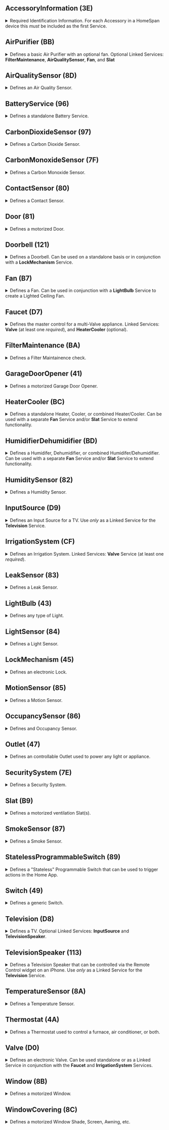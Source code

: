 ## AccessoryInformation (3E)
<details><summary> Required Identification Information.  For each Accessory in a HomeSpan device this <i>must</i> be included as the first Service.</summary><br><table>
<tr><th>Characteristic</th><th>UUID</th><th>Format</th><th>Perms</th><th>Min</th><th>Max</th><th>Defaults</th><th>Notes</th></tr>
<tr><td><b>Identify</td><td align="center">14</td><td align="center">bool</td><td align="center">PW</td><td align="center">0</td><td align="center">1</td><td><ul><li>IDLE&nbsp(0)</li><li>RUN_ID&nbsp(1)</li></ul></td><td> the Home App set this to RUN_ID when it wants the device to run its identification routine</td></tr>
<tr><td>FirmwareRevision</td><td align="center">52</td><td align="center">string</td><td align="center">PR+EV</td><td align="center">-</td><td align="center">-</td><td align="center">"1.0.0"</td><td> must be in form x[.y[.z]] - informational only</td></tr>
<tr><td>Manufacturer</td><td align="center">20</td><td align="center">string</td><td align="center">PR</td><td align="center">-</td><td align="center">-</td><td align="center">"HomeSpan"</td><td> any string - informational only</td></tr>
<tr><td>Model</td><td align="center">21</td><td align="center">string</td><td align="center">PR</td><td align="center">-</td><td align="center">-</td><td align="center">"HomeSpan-ESP32"</td><td> any string - informational only</td></tr>
<tr><td>Name</td><td align="center">23</td><td align="center">string</td><td align="center">PR</td><td align="center">-</td><td align="center">-</td><td align="center">"unnamed"</td><td> default name of a Service used <i>only</i> during initial pairing</td></tr>
<tr><td>SerialNumber</td><td align="center">30</td><td align="center">string</td><td align="center">PR</td><td align="center">-</td><td align="center">-</td><td align="center">"HS-12345"</td><td></td></tr>
<tr><td>HardwareRevision</td><td align="center">53</td><td align="center">string</td><td align="center">PR</td><td align="center">-</td><td align="center">-</td><td align="center">"1.0.0"</td><td> must be in form x[.y[.z]] - informational only</td></tr>
</table></details>

## AirPurifier (BB)
<details><summary> Defines a basic Air Purifier with an optional fan.  Optional Linked Services: <b>FilterMaintenance</b>, <b>AirQualitySensor</b>, <b>Fan</b>, and <b>Slat</b></summary><br><table>
<tr><th>Characteristic</th><th>UUID</th><th>Format</th><th>Perms</th><th>Min</th><th>Max</th><th>Defaults</th><th>Notes</th></tr>
<tr><td><b>Active</td><td align="center">B0</td><td align="center">uint8</td><td align="center">PW+PR+EV</td><td align="center">0</td><td align="center">1</td><td><ul><li><b>INACTIVE&nbsp(0)</b></li><li>ACTIVE&nbsp(1)</li></ul></td><td> indicates if the Service is active/on</td></tr>
<tr><td><b>CurrentAirPurifierState</td><td align="center">A9</td><td align="center">uint8</td><td align="center">PR+EV</td><td align="center">0</td><td align="center">2</td><td><ul><li>INACTIVE&nbsp(0)</li><li><b>IDLE&nbsp(1)</b></li><li>PURIFYING&nbsp(2)</li></ul></td><td> indicates current state of air purification</td></tr>
<tr><td><b>TargetAirPurifierState</td><td align="center">A8</td><td align="center">uint8</td><td align="center">PW+PR+EV</td><td align="center">0</td><td align="center">1</td><td><ul><li>MANUAL&nbsp(0)</li><li><b>AUTO&nbsp(1)</b></li></ul></td><td></td></tr>
<tr><td>Name</td><td align="center">23</td><td align="center">string</td><td align="center">PR</td><td align="center">-</td><td align="center">-</td><td align="center">"unnamed"</td><td> default name of a Service used <i>only</i> during initial pairing</td></tr>
<tr><td>RotationSpeed</td><td align="center">29</td><td align="center">float</td><td align="center">PR+PW+EV</td><td align="center">0</td><td align="center">100</td><td align="center">0</td><td></td></tr>
<tr><td>SwingMode</td><td align="center">B6</td><td align="center">uint8</td><td align="center">PR+EV+PW</td><td align="center">0</td><td align="center">1</td><td><ul><li><b>SWING_DISABLED&nbsp(0)</b></li><li>SWING_ENABLED&nbsp(1)</li></ul></td><td></td></tr>
<tr><td>LockPhysicalControls</td><td align="center">A7</td><td align="center">uint8</td><td align="center">PW+PR+EV</td><td align="center">0</td><td align="center">1</td><td><ul><li><b>CONTROL_LOCK_DISABLED&nbsp(0)</b></li><li>CONTROL_LOCK_ENABLED&nbsp(1)</li></ul></td><td> indicates if local control lock is enabled</td></tr>
</table></details>

## AirQualitySensor (8D)
<details><summary> Defines an Air Quality Sensor. </summary><br><table>
<tr><th>Characteristic</th><th>UUID</th><th>Format</th><th>Perms</th><th>Min</th><th>Max</th><th>Defaults</th><th>Notes</th></tr>
<tr><td><b>AirQuality</td><td align="center">95</td><td align="center">uint8</td><td align="center">PR+EV</td><td align="center">0</td><td align="center">5</td><td><ul><li><b>UNKNOWN&nbsp(0)</b></li><li>EXCELLENT&nbsp(1)</li><li>GOOD&nbsp(2)</li><li>FAIR&nbsp(3)</li><li>INFERIOR&nbsp(4)</li><li>POOR&nbsp(5)</li></ul></td><td> a subjective description</td></tr>
<tr><td>Name</td><td align="center">23</td><td align="center">string</td><td align="center">PR</td><td align="center">-</td><td align="center">-</td><td align="center">"unnamed"</td><td> default name of a Service used <i>only</i> during initial pairing</td></tr>
<tr><td>OzoneDensity</td><td align="center">C3</td><td align="center">float</td><td align="center">PR+EV</td><td align="center">0</td><td align="center">1000</td><td align="center">0</td><td> measured in micrograms/m<sup>3</sup></td></tr>
<tr><td>NitrogenDioxideDensity</td><td align="center">C4</td><td align="center">float</td><td align="center">PR+EV</td><td align="center">0</td><td align="center">1000</td><td align="center">0</td><td> measured in micrograms/m<sup>3</sup></td></tr>
<tr><td>SulphurDioxideDensity</td><td align="center">C5</td><td align="center">float</td><td align="center">PR+EV</td><td align="center">0</td><td align="center">1000</td><td align="center">0</td><td></td></tr>
<tr><td>PM25Density</td><td align="center">C6</td><td align="center">float</td><td align="center">PR+EV</td><td align="center">0</td><td align="center">1000</td><td align="center">0</td><td> 2.5-micron particulate density, measured in micrograms/m<sup>3</sup></td></tr>
<tr><td>PM10Density</td><td align="center">C7</td><td align="center">float</td><td align="center">PR+EV</td><td align="center">0</td><td align="center">1000</td><td align="center">0</td><td> 10-micron particulate density, measured in micrograms/m<sup>3</sup></td></tr>
<tr><td>VOCDensity</td><td align="center">C8</td><td align="center">float</td><td align="center">PR+EV</td><td align="center">0</td><td align="center">1000</td><td align="center">0</td><td></td></tr>
<tr><td>StatusActive</td><td align="center">75</td><td align="center">bool</td><td align="center">PR+EV</td><td align="center">0</td><td align="center">1</td><td align="center">true</td><td></td></tr>
<tr><td>StatusFault</td><td align="center">77</td><td align="center">uint8</td><td align="center">PR+EV</td><td align="center">0</td><td align="center">1</td><td><ul><li><b>NO_FAULT&nbsp(0)</b></li><li>FAULT&nbsp(1)</li></ul></td><td></td></tr>
<tr><td>StatusTampered</td><td align="center">7A</td><td align="center">uint8</td><td align="center">PR+EV</td><td align="center">0</td><td align="center">1</td><td><ul><li><b>NOT_TAMPERED&nbsp(0)</b></li><li>TAMPERED&nbsp(1)</li></ul></td><td></td></tr>
<tr><td>StatusLowBattery</td><td align="center">79</td><td align="center">uint8</td><td align="center">PR+EV</td><td align="center">0</td><td align="center">1</td><td><ul><li><b>NOT_LOW_BATTERY&nbsp(0)</b></li><li>LOW_BATTERY&nbsp(1)</li></ul></td><td></td></tr>
</table></details>

## BatteryService (96)
<details><summary> Defines a standalone Battery Service.</summary><br><table>
<tr><th>Characteristic</th><th>UUID</th><th>Format</th><th>Perms</th><th>Min</th><th>Max</th><th>Defaults</th><th>Notes</th></tr>
<tr><td><b>BatteryLevel</td><td align="center">68</td><td align="center">uint8</td><td align="center">PR+EV</td><td align="center">0</td><td align="center">100</td><td align="center">0</td><td> measured as a percentage</td></tr>
<tr><td><b>ChargingState</td><td align="center">8F</td><td align="center">uint8</td><td align="center">PR+EV</td><td align="center">0</td><td align="center">2</td><td><ul><li><b>NOT_CHARGING&nbsp(0)</b></li><li>CHARGING&nbsp(1)</li><li>NOT_CHARGEABLE&nbsp(2)</li></ul></td><td> indicates state of battery charging</td></tr>
<tr><td><b>StatusLowBattery</td><td align="center">79</td><td align="center">uint8</td><td align="center">PR+EV</td><td align="center">0</td><td align="center">1</td><td><ul><li><b>NOT_LOW_BATTERY&nbsp(0)</b></li><li>LOW_BATTERY&nbsp(1)</li></ul></td><td></td></tr>
<tr><td>Name</td><td align="center">23</td><td align="center">string</td><td align="center">PR</td><td align="center">-</td><td align="center">-</td><td align="center">"unnamed"</td><td> default name of a Service used <i>only</i> during initial pairing</td></tr>
</table></details>

## CarbonDioxideSensor (97)
<details><summary> Defines a Carbon Dioxide Sensor.</summary><br><table>
<tr><th>Characteristic</th><th>UUID</th><th>Format</th><th>Perms</th><th>Min</th><th>Max</th><th>Defaults</th><th>Notes</th></tr>
<tr><td><b>CarbonDioxideDetected</td><td align="center">92</td><td align="center">uint8</td><td align="center">PR+EV</td><td align="center">0</td><td align="center">1</td><td><ul><li><b>NORMAL&nbsp(0)</b></li><li>ABNORMAL&nbsp(1)</li></ul></td><td> indicates if abnormal level is detected</td></tr>
<tr><td>Name</td><td align="center">23</td><td align="center">string</td><td align="center">PR</td><td align="center">-</td><td align="center">-</td><td align="center">"unnamed"</td><td> default name of a Service used <i>only</i> during initial pairing</td></tr>
<tr><td>StatusActive</td><td align="center">75</td><td align="center">bool</td><td align="center">PR+EV</td><td align="center">0</td><td align="center">1</td><td align="center">true</td><td></td></tr>
<tr><td>StatusFault</td><td align="center">77</td><td align="center">uint8</td><td align="center">PR+EV</td><td align="center">0</td><td align="center">1</td><td><ul><li><b>NO_FAULT&nbsp(0)</b></li><li>FAULT&nbsp(1)</li></ul></td><td></td></tr>
<tr><td>StatusTampered</td><td align="center">7A</td><td align="center">uint8</td><td align="center">PR+EV</td><td align="center">0</td><td align="center">1</td><td><ul><li><b>NOT_TAMPERED&nbsp(0)</b></li><li>TAMPERED&nbsp(1)</li></ul></td><td></td></tr>
<tr><td>StatusLowBattery</td><td align="center">79</td><td align="center">uint8</td><td align="center">PR+EV</td><td align="center">0</td><td align="center">1</td><td><ul><li><b>NOT_LOW_BATTERY&nbsp(0)</b></li><li>LOW_BATTERY&nbsp(1)</li></ul></td><td></td></tr>
<tr><td>CarbonDioxideLevel</td><td align="center">93</td><td align="center">float</td><td align="center">PR+EV</td><td align="center">0</td><td align="center">100000</td><td align="center">0</td><td> measured on parts per million (ppm)</td></tr>
<tr><td>CarbonDioxidePeakLevel</td><td align="center">94</td><td align="center">float</td><td align="center">PR+EV</td><td align="center">0</td><td align="center">100000</td><td align="center">0</td><td> measured in parts per million (ppm)</td></tr>
</table></details>

## CarbonMonoxideSensor (7F)
<details><summary> Defines a Carbon Monoxide Sensor.</summary><br><table>
<tr><th>Characteristic</th><th>UUID</th><th>Format</th><th>Perms</th><th>Min</th><th>Max</th><th>Defaults</th><th>Notes</th></tr>
<tr><td><b>CarbonMonoxideDetected</td><td align="center">69</td><td align="center">uint8</td><td align="center">PR+EV</td><td align="center">0</td><td align="center">1</td><td><ul><li><b>NORMAL&nbsp(0)</b></li><li>ABNORMAL&nbsp(1)</li></ul></td><td> indicates if abnormal level is detected</td></tr>
<tr><td>Name</td><td align="center">23</td><td align="center">string</td><td align="center">PR</td><td align="center">-</td><td align="center">-</td><td align="center">"unnamed"</td><td> default name of a Service used <i>only</i> during initial pairing</td></tr>
<tr><td>StatusActive</td><td align="center">75</td><td align="center">bool</td><td align="center">PR+EV</td><td align="center">0</td><td align="center">1</td><td align="center">true</td><td></td></tr>
<tr><td>StatusFault</td><td align="center">77</td><td align="center">uint8</td><td align="center">PR+EV</td><td align="center">0</td><td align="center">1</td><td><ul><li><b>NO_FAULT&nbsp(0)</b></li><li>FAULT&nbsp(1)</li></ul></td><td></td></tr>
<tr><td>StatusTampered</td><td align="center">7A</td><td align="center">uint8</td><td align="center">PR+EV</td><td align="center">0</td><td align="center">1</td><td><ul><li><b>NOT_TAMPERED&nbsp(0)</b></li><li>TAMPERED&nbsp(1)</li></ul></td><td></td></tr>
<tr><td>StatusLowBattery</td><td align="center">79</td><td align="center">uint8</td><td align="center">PR+EV</td><td align="center">0</td><td align="center">1</td><td><ul><li><b>NOT_LOW_BATTERY&nbsp(0)</b></li><li>LOW_BATTERY&nbsp(1)</li></ul></td><td></td></tr>
<tr><td>CarbonMonoxideLevel</td><td align="center">90</td><td align="center">float</td><td align="center">PR+EV</td><td align="center">0</td><td align="center">100</td><td align="center">0</td><td> measured in parts per million (ppm)</td></tr>
<tr><td>CarbonMonoxidePeakLevel</td><td align="center">91</td><td align="center">float</td><td align="center">PR+EV</td><td align="center">0</td><td align="center">100</td><td align="center">0</td><td> measured in parts per million (ppm)</td></tr>
</table></details>

## ContactSensor (80)
<details><summary> Defines a Contact Sensor.</summary><br><table>
<tr><th>Characteristic</th><th>UUID</th><th>Format</th><th>Perms</th><th>Min</th><th>Max</th><th>Defaults</th><th>Notes</th></tr>
<tr><td><b>ContactSensorState</td><td align="center">6A</td><td align="center">uint8</td><td align="center">PR+EV</td><td align="center">0</td><td align="center">1</td><td><ul><li>DETECTED&nbsp(0)</li><li><b>NOT_DETECTED&nbsp(1)</b></li></ul></td><td> indictates if contact is detected (i.e. closed)</td></tr>
<tr><td>Name</td><td align="center">23</td><td align="center">string</td><td align="center">PR</td><td align="center">-</td><td align="center">-</td><td align="center">"unnamed"</td><td> default name of a Service used <i>only</i> during initial pairing</td></tr>
<tr><td>StatusActive</td><td align="center">75</td><td align="center">bool</td><td align="center">PR+EV</td><td align="center">0</td><td align="center">1</td><td align="center">true</td><td></td></tr>
<tr><td>StatusFault</td><td align="center">77</td><td align="center">uint8</td><td align="center">PR+EV</td><td align="center">0</td><td align="center">1</td><td><ul><li><b>NO_FAULT&nbsp(0)</b></li><li>FAULT&nbsp(1)</li></ul></td><td></td></tr>
<tr><td>StatusTampered</td><td align="center">7A</td><td align="center">uint8</td><td align="center">PR+EV</td><td align="center">0</td><td align="center">1</td><td><ul><li><b>NOT_TAMPERED&nbsp(0)</b></li><li>TAMPERED&nbsp(1)</li></ul></td><td></td></tr>
<tr><td>StatusLowBattery</td><td align="center">79</td><td align="center">uint8</td><td align="center">PR+EV</td><td align="center">0</td><td align="center">1</td><td><ul><li><b>NOT_LOW_BATTERY&nbsp(0)</b></li><li>LOW_BATTERY&nbsp(1)</li></ul></td><td></td></tr>
</table></details>

## Door (81)
<details><summary> Defines a motorized Door.</summary><br><table>
<tr><th>Characteristic</th><th>UUID</th><th>Format</th><th>Perms</th><th>Min</th><th>Max</th><th>Defaults</th><th>Notes</th></tr>
<tr><td><b>CurrentPosition</td><td align="center">6D</td><td align="center">uint8</td><td align="center">PR+EV</td><td align="center">0</td><td align="center">100</td><td align="center">0</td><td> current position (as a percentage) from fully closed (0) to full open (100)</td></tr>
<tr><td><b>TargetPosition</td><td align="center">7C</td><td align="center">uint8</td><td align="center">PW+PR+EV</td><td align="center">0</td><td align="center">100</td><td align="center">0</td><td></td></tr>
<tr><td>Name</td><td align="center">23</td><td align="center">string</td><td align="center">PR</td><td align="center">-</td><td align="center">-</td><td align="center">"unnamed"</td><td> default name of a Service used <i>only</i> during initial pairing</td></tr>
<tr><td>ObstructionDetected</td><td align="center">24</td><td align="center">bool</td><td align="center">PR+EV</td><td align="center">0</td><td align="center">1</td><td><ul><li>NOT_DETECTED&nbsp(0)</li><li>DETECTED&nbsp(1)</li></ul></td><td> indicates if obstruction is detected</td></tr>
</table></details>

## Doorbell (121)
<details><summary> Defines a Doorbell.  Can be used on a standalone basis or in conjunction with a <b>LockMechanism</b> Service.</summary><br><table>
<tr><th>Characteristic</th><th>UUID</th><th>Format</th><th>Perms</th><th>Min</th><th>Max</th><th>Defaults</th><th>Notes</th></tr>
<tr><td><b>ProgrammableSwitchEvent</td><td align="center">73</td><td align="center">uint8</td><td align="center">PR+EV+NV</td><td align="center">0</td><td align="center">2</td><td><ul><li><b>SINGLE_PRESS&nbsp(0)</b></li><li>DOUBLE_PRESS&nbsp(1)</li><li>LONG_PRESS&nbsp(2)</li></ul></td><td></td></tr>
<tr><td>Name</td><td align="center">23</td><td align="center">string</td><td align="center">PR</td><td align="center">-</td><td align="center">-</td><td align="center">"unnamed"</td><td> default name of a Service used <i>only</i> during initial pairing</td></tr>
</table></details>

## Fan (B7)
<details><summary> Defines a Fan.  Can be used in conjunction with a <b>LightBulb</b> Service to create a Lighted Ceiling Fan.</summary><br><table>
<tr><th>Characteristic</th><th>UUID</th><th>Format</th><th>Perms</th><th>Min</th><th>Max</th><th>Defaults</th><th>Notes</th></tr>
<tr><td><b>Active</td><td align="center">B0</td><td align="center">uint8</td><td align="center">PW+PR+EV</td><td align="center">0</td><td align="center">1</td><td><ul><li><b>INACTIVE&nbsp(0)</b></li><li>ACTIVE&nbsp(1)</li></ul></td><td> indicates if the Service is active/on</td></tr>
<tr><td>Name</td><td align="center">23</td><td align="center">string</td><td align="center">PR</td><td align="center">-</td><td align="center">-</td><td align="center">"unnamed"</td><td> default name of a Service used <i>only</i> during initial pairing</td></tr>
<tr><td>CurrentFanState</td><td align="center">AF</td><td align="center">uint8</td><td align="center">PR+EV</td><td align="center">0</td><td align="center">2</td><td><ul><li>INACTIVE&nbsp(0)</li><li><b>IDLE&nbsp(1)</b></li><li>BLOWING&nbsp(2)</li></ul></td><td> indicates current state of a fan</td></tr>
<tr><td>TargetFanState</td><td align="center">BF</td><td align="center">uint8</td><td align="center">PW+PR+EV</td><td align="center">0</td><td align="center">1</td><td><ul><li>MANUAL&nbsp(0)</li><li><b>AUTO&nbsp(1)</b></li></ul></td><td></td></tr>
<tr><td>RotationDirection</td><td align="center">28</td><td align="center">int</td><td align="center">PR+PW+EV</td><td align="center">0</td><td align="center">1</td><td><ul><li><b>CLOCKWISE&nbsp(0)</b></li><li>COUNTERCLOCKWISE&nbsp(1)</li></ul></td><td></td></tr>
<tr><td>RotationSpeed</td><td align="center">29</td><td align="center">float</td><td align="center">PR+PW+EV</td><td align="center">0</td><td align="center">100</td><td align="center">0</td><td></td></tr>
<tr><td>SwingMode</td><td align="center">B6</td><td align="center">uint8</td><td align="center">PR+EV+PW</td><td align="center">0</td><td align="center">1</td><td><ul><li><b>SWING_DISABLED&nbsp(0)</b></li><li>SWING_ENABLED&nbsp(1)</li></ul></td><td></td></tr>
<tr><td>LockPhysicalControls</td><td align="center">A7</td><td align="center">uint8</td><td align="center">PW+PR+EV</td><td align="center">0</td><td align="center">1</td><td><ul><li><b>CONTROL_LOCK_DISABLED&nbsp(0)</b></li><li>CONTROL_LOCK_ENABLED&nbsp(1)</li></ul></td><td> indicates if local control lock is enabled</td></tr>
</table></details>

## Faucet (D7)
<details><summary> Defines the master control for a multi-Valve appliance.  Linked Services: <b>Valve</b> (at least one <i>required</i>), and <b>HeaterCooler</b> (optional).</summary><br><table>
<tr><th>Characteristic</th><th>UUID</th><th>Format</th><th>Perms</th><th>Min</th><th>Max</th><th>Defaults</th><th>Notes</th></tr>
<tr><td><b>Active</td><td align="center">B0</td><td align="center">uint8</td><td align="center">PW+PR+EV</td><td align="center">0</td><td align="center">1</td><td><ul><li><b>INACTIVE&nbsp(0)</b></li><li>ACTIVE&nbsp(1)</li></ul></td><td> indicates if the Service is active/on</td></tr>
<tr><td>StatusFault</td><td align="center">77</td><td align="center">uint8</td><td align="center">PR+EV</td><td align="center">0</td><td align="center">1</td><td><ul><li><b>NO_FAULT&nbsp(0)</b></li><li>FAULT&nbsp(1)</li></ul></td><td></td></tr>
<tr><td>Name</td><td align="center">23</td><td align="center">string</td><td align="center">PR</td><td align="center">-</td><td align="center">-</td><td align="center">"unnamed"</td><td> default name of a Service used <i>only</i> during initial pairing</td></tr>
</table></details>

## FilterMaintenance (BA)
<details><summary> Defines a Filter Maintainence check.</summary><br><table>
<tr><th>Characteristic</th><th>UUID</th><th>Format</th><th>Perms</th><th>Min</th><th>Max</th><th>Defaults</th><th>Notes</th></tr>
<tr><td><b>FilterChangeIndication</td><td align="center">AC</td><td align="center">uint8</td><td align="center">PR+EV</td><td align="center">0</td><td align="center">1</td><td><ul><li><b>NO_CHANGE_NEEDED&nbsp(0)</b></li><li>CHANGE_NEEDED&nbsp(1)</li></ul></td><td> indicates state of filter</td></tr>
<tr><td>Name</td><td align="center">23</td><td align="center">string</td><td align="center">PR</td><td align="center">-</td><td align="center">-</td><td align="center">"unnamed"</td><td> default name of a Service used <i>only</i> during initial pairing</td></tr>
<tr><td>FilterLifeLevel</td><td align="center">AB</td><td align="center">float</td><td align="center">PR+EV</td><td align="center">0</td><td align="center">100</td><td align="center">0</td><td> measures as a percentage of remaining life</td></tr>
<tr><td>ResetFilterIndication</td><td align="center">AD</td><td align="center">uint8</td><td align="center">PW</td><td align="center">1</td><td align="center">1</td><td align="center">0</td><td></td></tr>
</table></details>

## GarageDoorOpener (41)
<details><summary> Defines a motorized Garage Door Opener.</summary><br><table>
<tr><th>Characteristic</th><th>UUID</th><th>Format</th><th>Perms</th><th>Min</th><th>Max</th><th>Defaults</th><th>Notes</th></tr>
<tr><td><b>CurrentDoorState</td><td align="center">E</td><td align="center">uint8</td><td align="center">PR+EV</td><td align="center">0</td><td align="center">4</td><td><ul><li>OPEN&nbsp(0)</li><li><b>CLOSED&nbsp(1)</b></li><li>OPENING&nbsp(2)</li><li>CLOSING&nbsp(3)</li><li>STOPPED&nbsp(4)</li></ul></td><td> indicates current state of a door</td></tr>
<tr><td><b>TargetDoorState</td><td align="center">32</td><td align="center">uint8</td><td align="center">PW+PR+EV</td><td align="center">0</td><td align="center">1</td><td><ul><li>OPEN&nbsp(0)</li><li><b>CLOSED&nbsp(1)</b></li></ul></td><td></td></tr>
<tr><td><b>ObstructionDetected</td><td align="center">24</td><td align="center">bool</td><td align="center">PR+EV</td><td align="center">0</td><td align="center">1</td><td><ul><li>NOT_DETECTED&nbsp(0)</li><li>DETECTED&nbsp(1)</li></ul></td><td> indicates if obstruction is detected</td></tr>
<tr><td>LockCurrentState</td><td align="center">1D</td><td align="center">uint8</td><td align="center">PR+EV</td><td align="center">0</td><td align="center">3</td><td><ul><li><b>UNLOCKED&nbsp(0)</b></li><li>LOCKED&nbsp(1)</li><li>JAMMED&nbsp(2)</li><li>UNKNOWN&nbsp(3)</li></ul></td><td> indictates state of a lock</td></tr>
<tr><td>LockTargetState</td><td align="center">1E</td><td align="center">uint8</td><td align="center">PW+PR+EV</td><td align="center">0</td><td align="center">1</td><td><ul><li><b>UNLOCK&nbsp(0)</b></li><li>LOCK&nbsp(1)</li></ul></td><td> indicates desired state of lock</td></tr>
<tr><td>Name</td><td align="center">23</td><td align="center">string</td><td align="center">PR</td><td align="center">-</td><td align="center">-</td><td align="center">"unnamed"</td><td> default name of a Service used <i>only</i> during initial pairing</td></tr>
<tr><td><b>Version</td><td align="center">37</td><td align="center">string</td><td align="center">PR</td><td align="center">-</td><td align="center">-</td><td align="center">"1.0.0"</td><td></td></tr>
</table></details>

## HeaterCooler (BC)
<details><summary> Defines a standalone Heater, Cooler, or combined Heater/Cooler.  Can be used with a separate <b>Fan</b> Service and/or <b>Slat</b> Service to extend functionality.</summary><br><table>
<tr><th>Characteristic</th><th>UUID</th><th>Format</th><th>Perms</th><th>Min</th><th>Max</th><th>Defaults</th><th>Notes</th></tr>
<tr><td><b>Active</td><td align="center">B0</td><td align="center">uint8</td><td align="center">PW+PR+EV</td><td align="center">0</td><td align="center">1</td><td><ul><li><b>INACTIVE&nbsp(0)</b></li><li>ACTIVE&nbsp(1)</li></ul></td><td> indicates if the Service is active/on</td></tr>
<tr><td><b>CurrentTemperature</td><td align="center">11</td><td align="center">float</td><td align="center">PR+EV</td><td align="center">0</td><td align="center">100</td><td align="center">0</td><td> current temperature measured in Celsius</td></tr>
<tr><td><b>CurrentHeaterCoolerState</td><td align="center">B1</td><td align="center">uint8</td><td align="center">PR+EV</td><td align="center">0</td><td align="center">3</td><td><ul><li>INACTIVE&nbsp(0)</li><li><b>IDLE&nbsp(1)</b></li><li>HEATING&nbsp(2)</li><li>COOLING&nbsp(3)</li></ul></td><td> indicates whether appliance is currently heating, cooling, idle, or off</td></tr>
<tr><td><b>TargetHeaterCoolerState</td><td align="center">B2</td><td align="center">uint8</td><td align="center">PW+PR+EV</td><td align="center">0</td><td align="center">2</td><td><ul><li><b>AUTO&nbsp(0)</b></li><li>HEAT&nbsp(1)</li><li>COOL&nbsp(2)</li></ul></td><td></td></tr>
<tr><td>Name</td><td align="center">23</td><td align="center">string</td><td align="center">PR</td><td align="center">-</td><td align="center">-</td><td align="center">"unnamed"</td><td> default name of a Service used <i>only</i> during initial pairing</td></tr>
<tr><td>RotationSpeed</td><td align="center">29</td><td align="center">float</td><td align="center">PR+PW+EV</td><td align="center">0</td><td align="center">100</td><td align="center">0</td><td></td></tr>
<tr><td>TemperatureDisplayUnits</td><td align="center">36</td><td align="center">uint8</td><td align="center">PW+PR+EV</td><td align="center">0</td><td align="center">1</td><td><ul><li><b>CELSIUS&nbsp(0)</b></li><li>FAHRENHEIT&nbsp(1)</li></ul></td><td></td></tr>
<tr><td>SwingMode</td><td align="center">B6</td><td align="center">uint8</td><td align="center">PR+EV+PW</td><td align="center">0</td><td align="center">1</td><td><ul><li><b>SWING_DISABLED&nbsp(0)</b></li><li>SWING_ENABLED&nbsp(1)</li></ul></td><td></td></tr>
<tr><td>CoolingThresholdTemperature</td><td align="center">D</td><td align="center">float</td><td align="center">PR+PW+EV</td><td align="center">10</td><td align="center">35</td><td align="center">10</td><td> cooling turns on when temperature (in Celsius) rises above this threshold</td></tr>
<tr><td>HeatingThresholdTemperature</td><td align="center">12</td><td align="center">float</td><td align="center">PR+PW+EV</td><td align="center">0</td><td align="center">25</td><td align="center">16</td><td> heating turns on when temperature (in Celsius) falls below this threshold</td></tr>
<tr><td>LockPhysicalControls</td><td align="center">A7</td><td align="center">uint8</td><td align="center">PW+PR+EV</td><td align="center">0</td><td align="center">1</td><td><ul><li><b>CONTROL_LOCK_DISABLED&nbsp(0)</b></li><li>CONTROL_LOCK_ENABLED&nbsp(1)</li></ul></td><td> indicates if local control lock is enabled</td></tr>
</table></details>

## HumidifierDehumidifier (BD)
<details><summary> Defines a Humidifer, Dehumidifier, or combined Humidifer/Dehumidifier.  Can be used with a separate <b>Fan</b> Service and/or <b>Slat</b> Service to extend functionality.</summary><br><table>
<tr><th>Characteristic</th><th>UUID</th><th>Format</th><th>Perms</th><th>Min</th><th>Max</th><th>Defaults</th><th>Notes</th></tr>
<tr><td><b>Active</td><td align="center">B0</td><td align="center">uint8</td><td align="center">PW+PR+EV</td><td align="center">0</td><td align="center">1</td><td><ul><li><b>INACTIVE&nbsp(0)</b></li><li>ACTIVE&nbsp(1)</li></ul></td><td> indicates if the Service is active/on</td></tr>
<tr><td><b>CurrentRelativeHumidity</td><td align="center">10</td><td align="center">float</td><td align="center">PR+EV</td><td align="center">0</td><td align="center">100</td><td align="center">0</td><td>current humidity measured as a percentage</td></tr>
<tr><td><b>CurrentHumidifierDehumidifierState</td><td align="center">B3</td><td align="center">uint8</td><td align="center">PR+EV</td><td align="center">0</td><td align="center">3</td><td><ul><li>INACTIVE&nbsp(0)</li><li><b>IDLE&nbsp(1)</b></li><li>HUMIDIFYING&nbsp(2)</li><li>DEHUMIDIFYING&nbsp(3)</li></ul></td><td> indicates current state of humidifier/dehumidifer</td></tr>
<tr><td><b>TargetHumidifierDehumidifierState</td><td align="center">B4</td><td align="center">uint8</td><td align="center">PW+PR+EV</td><td align="center">0</td><td align="center">2</td><td><ul><li><b>AUTO&nbsp(0)</b></li><li>HUMIDIFY&nbsp(1)</li><li>DEHUMIDIFY&nbsp(2)</li></ul></td><td></td></tr>
<tr><td>Name</td><td align="center">23</td><td align="center">string</td><td align="center">PR</td><td align="center">-</td><td align="center">-</td><td align="center">"unnamed"</td><td> default name of a Service used <i>only</i> during initial pairing</td></tr>
<tr><td>RelativeHumidityDehumidifierThreshold</td><td align="center">C9</td><td align="center">float</td><td align="center">PR+PW+EV</td><td align="center">0</td><td align="center">100</td><td align="center">50</td><td></td></tr>
<tr><td>RelativeHumidityHumidifierThreshold</td><td align="center">CA</td><td align="center">float</td><td align="center">PR+PW+EV</td><td align="center">0</td><td align="center">100</td><td align="center">50</td><td></td></tr>
<tr><td>RotationSpeed</td><td align="center">29</td><td align="center">float</td><td align="center">PR+PW+EV</td><td align="center">0</td><td align="center">100</td><td align="center">0</td><td></td></tr>
<tr><td>SwingMode</td><td align="center">B6</td><td align="center">uint8</td><td align="center">PR+EV+PW</td><td align="center">0</td><td align="center">1</td><td><ul><li><b>SWING_DISABLED&nbsp(0)</b></li><li>SWING_ENABLED&nbsp(1)</li></ul></td><td></td></tr>
<tr><td>WaterLevel</td><td align="center">B5</td><td align="center">float</td><td align="center">PR+EV</td><td align="center">0</td><td align="center">100</td><td align="center">0</td><td></td></tr>
<tr><td>LockPhysicalControls</td><td align="center">A7</td><td align="center">uint8</td><td align="center">PW+PR+EV</td><td align="center">0</td><td align="center">1</td><td><ul><li><b>CONTROL_LOCK_DISABLED&nbsp(0)</b></li><li>CONTROL_LOCK_ENABLED&nbsp(1)</li></ul></td><td> indicates if local control lock is enabled</td></tr>
</table></details>

## HumiditySensor (82)
<details><summary> Defines a Humidity Sensor.</summary><br><table>
<tr><th>Characteristic</th><th>UUID</th><th>Format</th><th>Perms</th><th>Min</th><th>Max</th><th>Defaults</th><th>Notes</th></tr>
<tr><td><b>CurrentRelativeHumidity</td><td align="center">10</td><td align="center">float</td><td align="center">PR+EV</td><td align="center">0</td><td align="center">100</td><td align="center">0</td><td>current humidity measured as a percentage</td></tr>
<tr><td>Name</td><td align="center">23</td><td align="center">string</td><td align="center">PR</td><td align="center">-</td><td align="center">-</td><td align="center">"unnamed"</td><td> default name of a Service used <i>only</i> during initial pairing</td></tr>
<tr><td>StatusActive</td><td align="center">75</td><td align="center">bool</td><td align="center">PR+EV</td><td align="center">0</td><td align="center">1</td><td align="center">true</td><td></td></tr>
<tr><td>StatusFault</td><td align="center">77</td><td align="center">uint8</td><td align="center">PR+EV</td><td align="center">0</td><td align="center">1</td><td><ul><li><b>NO_FAULT&nbsp(0)</b></li><li>FAULT&nbsp(1)</li></ul></td><td></td></tr>
<tr><td>StatusTampered</td><td align="center">7A</td><td align="center">uint8</td><td align="center">PR+EV</td><td align="center">0</td><td align="center">1</td><td><ul><li><b>NOT_TAMPERED&nbsp(0)</b></li><li>TAMPERED&nbsp(1)</li></ul></td><td></td></tr>
<tr><td>StatusLowBattery</td><td align="center">79</td><td align="center">uint8</td><td align="center">PR+EV</td><td align="center">0</td><td align="center">1</td><td><ul><li><b>NOT_LOW_BATTERY&nbsp(0)</b></li><li>LOW_BATTERY&nbsp(1)</li></ul></td><td></td></tr>
</table></details>

## InputSource (D9)
<details><summary> Defines an Input Source for a TV.  Use <i>only</i> as a Linked Service for the <b>Television</b> Service.</summary><br><table>
<tr><th>Characteristic</th><th>UUID</th><th>Format</th><th>Perms</th><th>Min</th><th>Max</th><th>Defaults</th><th>Notes</th></tr>
<tr><td>ConfiguredName</td><td align="center">E3</td><td align="center">string</td><td align="center">PW+PR+EV</td><td align="center">-</td><td align="center">-</td><td align="center">"unnamed"</td><td></td></tr>
<tr><td>IsConfigured</td><td align="center">D6</td><td align="center">uint8</td><td align="center">PR+EV</td><td align="center">0</td><td align="center">1</td><td><ul><li><b>NOT_CONFIGURED&nbsp(0)</b></li><li>CONFIGURED&nbsp(1)</li></ul></td><td> indicates if a predefined Service has been configured</td></tr>
<tr><td><b>Identifier</td><td align="center">E6</td><td align="center">uint32</td><td align="center">PR</td><td align="center">0</td><td align="center">255</td><td align="center">0</td><td></td></tr>
<tr><td>CurrentVisibilityState</td><td align="center">135</td><td align="center">uint8</td><td align="center">PR+EV</td><td align="center">0</td><td align="center">1</td><td align="center">0</td><td></td></tr>
<tr><td>TargetVisibilityState</td><td align="center">134</td><td align="center">uint8</td><td align="center">PW+PR+EV</td><td align="center">0</td><td align="center">1</td><td align="center">0</td><td></td></tr>
</table></details>

## IrrigationSystem (CF)
<details><summary> Defines an Irrigation System.  Linked Services: <b>Valve</b> Service (at least one <i>required</i>).</summary><br><table>
<tr><th>Characteristic</th><th>UUID</th><th>Format</th><th>Perms</th><th>Min</th><th>Max</th><th>Defaults</th><th>Notes</th></tr>
<tr><td><b>Active</td><td align="center">B0</td><td align="center">uint8</td><td align="center">PW+PR+EV</td><td align="center">0</td><td align="center">1</td><td><ul><li><b>INACTIVE&nbsp(0)</b></li><li>ACTIVE&nbsp(1)</li></ul></td><td> indicates if the Service is active/on</td></tr>
<tr><td><b>ProgramMode</td><td align="center">D1</td><td align="center">uint8</td><td align="center">PR+EV</td><td align="center">0</td><td align="center">2</td><td><ul><li><b>NONE&nbsp(0)</b></li><li>SCHEDULED&nbsp(1)</li><li>SCHEDULE_OVERRIDEN&nbsp(2)</li></ul></td><td></td></tr>
<tr><td><b>InUse</td><td align="center">D2</td><td align="center">uint8</td><td align="center">PR+EV</td><td align="center">0</td><td align="center">1</td><td><ul><li><b>NOT_IN_USE&nbsp(0)</b></li><li>IN_USE&nbsp(1)</li></ul></td><td> if Service is set to active, this indictes whether it is currently in use</td></tr>
<tr><td>RemainingDuration</td><td align="center">D4</td><td align="center">uint32</td><td align="center">PR+EV</td><td align="center">0</td><td align="center">3600</td><td align="center">60</td><td></td></tr>
<tr><td>StatusFault</td><td align="center">77</td><td align="center">uint8</td><td align="center">PR+EV</td><td align="center">0</td><td align="center">1</td><td><ul><li><b>NO_FAULT&nbsp(0)</b></li><li>FAULT&nbsp(1)</li></ul></td><td></td></tr>
</table></details>

## LeakSensor (83)
<details><summary> Defines a Leak Sensor.</summary><br><table>
<tr><th>Characteristic</th><th>UUID</th><th>Format</th><th>Perms</th><th>Min</th><th>Max</th><th>Defaults</th><th>Notes</th></tr>
<tr><td><b>LeakDetected</td><td align="center">70</td><td align="center">uint8</td><td align="center">PR+EV</td><td align="center">0</td><td align="center">1</td><td><ul><li><b>NOT_DETECTED&nbsp(0)</b></li><li>DETECTED&nbsp(1)</li></ul></td><td> indictates if a leak is detected</td></tr>
<tr><td>Name</td><td align="center">23</td><td align="center">string</td><td align="center">PR</td><td align="center">-</td><td align="center">-</td><td align="center">"unnamed"</td><td> default name of a Service used <i>only</i> during initial pairing</td></tr>
<tr><td>StatusActive</td><td align="center">75</td><td align="center">bool</td><td align="center">PR+EV</td><td align="center">0</td><td align="center">1</td><td align="center">true</td><td></td></tr>
<tr><td>StatusFault</td><td align="center">77</td><td align="center">uint8</td><td align="center">PR+EV</td><td align="center">0</td><td align="center">1</td><td><ul><li><b>NO_FAULT&nbsp(0)</b></li><li>FAULT&nbsp(1)</li></ul></td><td></td></tr>
<tr><td>StatusTampered</td><td align="center">7A</td><td align="center">uint8</td><td align="center">PR+EV</td><td align="center">0</td><td align="center">1</td><td><ul><li><b>NOT_TAMPERED&nbsp(0)</b></li><li>TAMPERED&nbsp(1)</li></ul></td><td></td></tr>
<tr><td>StatusLowBattery</td><td align="center">79</td><td align="center">uint8</td><td align="center">PR+EV</td><td align="center">0</td><td align="center">1</td><td><ul><li><b>NOT_LOW_BATTERY&nbsp(0)</b></li><li>LOW_BATTERY&nbsp(1)</li></ul></td><td></td></tr>
</table></details>

## LightBulb (43)
<details><summary> Defines any type of Light.</summary><br><table>
<tr><th>Characteristic</th><th>UUID</th><th>Format</th><th>Perms</th><th>Min</th><th>Max</th><th>Defaults</th><th>Notes</th></tr>
<tr><td><b>On</td><td align="center">25</td><td align="center">bool</td><td align="center">PR+PW+EV</td><td align="center">0</td><td align="center">1</td><td><ul><li>OFF&nbsp(0)</li><li>ON&nbsp(1)</li></ul></td><td> indicates if the Service is active/on</td></tr>
<tr><td>Brightness</td><td align="center">8</td><td align="center">int</td><td align="center">PR+PW+EV</td><td align="center">0</td><td align="center">100</td><td align="center">0</td><td> measured as a percentage</td></tr>
<tr><td>Hue</td><td align="center">13</td><td align="center">float</td><td align="center">PR+PW+EV</td><td align="center">0</td><td align="center">360</td><td align="center">0</td><td> color (in degrees) from red (0) to green (120) to blue (240) and back to red (360)</td></tr>
<tr><td>Name</td><td align="center">23</td><td align="center">string</td><td align="center">PR</td><td align="center">-</td><td align="center">-</td><td align="center">"unnamed"</td><td> default name of a Service used <i>only</i> during initial pairing</td></tr>
<tr><td>Saturation</td><td align="center">2F</td><td align="center">float</td><td align="center">PR+PW+EV</td><td align="center">0</td><td align="center">100</td><td align="center">0</td><td></td></tr>
<tr><td>ColorTemperature</td><td align="center">CE</td><td align="center">uint32</td><td align="center">PR+PW+EV</td><td align="center">140</td><td align="center">500</td><td align="center">200</td><td> measured in inverse megaKelvin (= 1,000,000 / Kelvin)</td></tr>
</table></details>

## LightSensor (84)
<details><summary> Defines a Light Sensor.</summary><br><table>
<tr><th>Characteristic</th><th>UUID</th><th>Format</th><th>Perms</th><th>Min</th><th>Max</th><th>Defaults</th><th>Notes</th></tr>
<tr><td><b>CurrentAmbientLightLevel</td><td align="center">6B</td><td align="center">float</td><td align="center">PR+EV</td><td align="center">0.0001</td><td align="center">100000</td><td align="center">1</td><td> measured in Lux (lumens/m<sup>2</sup></td></tr>
<tr><td>Name</td><td align="center">23</td><td align="center">string</td><td align="center">PR</td><td align="center">-</td><td align="center">-</td><td align="center">"unnamed"</td><td> default name of a Service used <i>only</i> during initial pairing</td></tr>
<tr><td>StatusActive</td><td align="center">75</td><td align="center">bool</td><td align="center">PR+EV</td><td align="center">0</td><td align="center">1</td><td align="center">true</td><td></td></tr>
<tr><td>StatusFault</td><td align="center">77</td><td align="center">uint8</td><td align="center">PR+EV</td><td align="center">0</td><td align="center">1</td><td><ul><li><b>NO_FAULT&nbsp(0)</b></li><li>FAULT&nbsp(1)</li></ul></td><td></td></tr>
<tr><td>StatusTampered</td><td align="center">7A</td><td align="center">uint8</td><td align="center">PR+EV</td><td align="center">0</td><td align="center">1</td><td><ul><li><b>NOT_TAMPERED&nbsp(0)</b></li><li>TAMPERED&nbsp(1)</li></ul></td><td></td></tr>
<tr><td>StatusLowBattery</td><td align="center">79</td><td align="center">uint8</td><td align="center">PR+EV</td><td align="center">0</td><td align="center">1</td><td><ul><li><b>NOT_LOW_BATTERY&nbsp(0)</b></li><li>LOW_BATTERY&nbsp(1)</li></ul></td><td></td></tr>
</table></details>

## LockMechanism (45)
<details><summary> Defines an electronic Lock.</summary><br><table>
<tr><th>Characteristic</th><th>UUID</th><th>Format</th><th>Perms</th><th>Min</th><th>Max</th><th>Defaults</th><th>Notes</th></tr>
<tr><td><b>LockCurrentState</td><td align="center">1D</td><td align="center">uint8</td><td align="center">PR+EV</td><td align="center">0</td><td align="center">3</td><td><ul><li><b>UNLOCKED&nbsp(0)</b></li><li>LOCKED&nbsp(1)</li><li>JAMMED&nbsp(2)</li><li>UNKNOWN&nbsp(3)</li></ul></td><td> indictates state of a lock</td></tr>
<tr><td><b>LockTargetState</td><td align="center">1E</td><td align="center">uint8</td><td align="center">PW+PR+EV</td><td align="center">0</td><td align="center">1</td><td><ul><li><b>UNLOCK&nbsp(0)</b></li><li>LOCK&nbsp(1)</li></ul></td><td> indicates desired state of lock</td></tr>
<tr><td>Name</td><td align="center">23</td><td align="center">string</td><td align="center">PR</td><td align="center">-</td><td align="center">-</td><td align="center">"unnamed"</td><td> default name of a Service used <i>only</i> during initial pairing</td></tr>
<tr><td><b>Mute</td><td align="center">11A</td><td align="center">bool</td><td align="center">PW+PR+EV</td><td align="center">0</td><td align="center">1</td><td><ul><li>OFF&nbsp(0)</li><li>ON&nbsp(1)</li></ul></td><td> not used</td></tr>
<tr><td>Name</td><td align="center">23</td><td align="center">string</td><td align="center">PR</td><td align="center">-</td><td align="center">-</td><td align="center">"unnamed"</td><td> default name of a Service used <i>only</i> during initial pairing</td></tr>
<tr><td>Volume</td><td align="center">119</td><td align="center">uint8</td><td align="center">PW+PR+EV</td><td align="center">0</td><td align="center">100</td><td align="center">0</td><td></td></tr>
</table></details>

## MotionSensor (85)
<details><summary> Defines a Motion Sensor.</summary><br><table>
<tr><th>Characteristic</th><th>UUID</th><th>Format</th><th>Perms</th><th>Min</th><th>Max</th><th>Defaults</th><th>Notes</th></tr>
<tr><td><b>MotionDetected</td><td align="center">22</td><td align="center">bool</td><td align="center">PR+EV</td><td align="center">0</td><td align="center">1</td><td><ul><li>NOT_DETECTED&nbsp(0)</li><li>DETECTED&nbsp(1)</li></ul></td><td> indicates if motion is detected</td></tr>
<tr><td>Name</td><td align="center">23</td><td align="center">string</td><td align="center">PR</td><td align="center">-</td><td align="center">-</td><td align="center">"unnamed"</td><td> default name of a Service used <i>only</i> during initial pairing</td></tr>
<tr><td>StatusActive</td><td align="center">75</td><td align="center">bool</td><td align="center">PR+EV</td><td align="center">0</td><td align="center">1</td><td align="center">true</td><td></td></tr>
<tr><td>StatusFault</td><td align="center">77</td><td align="center">uint8</td><td align="center">PR+EV</td><td align="center">0</td><td align="center">1</td><td><ul><li><b>NO_FAULT&nbsp(0)</b></li><li>FAULT&nbsp(1)</li></ul></td><td></td></tr>
<tr><td>StatusTampered</td><td align="center">7A</td><td align="center">uint8</td><td align="center">PR+EV</td><td align="center">0</td><td align="center">1</td><td><ul><li><b>NOT_TAMPERED&nbsp(0)</b></li><li>TAMPERED&nbsp(1)</li></ul></td><td></td></tr>
<tr><td>StatusLowBattery</td><td align="center">79</td><td align="center">uint8</td><td align="center">PR+EV</td><td align="center">0</td><td align="center">1</td><td><ul><li><b>NOT_LOW_BATTERY&nbsp(0)</b></li><li>LOW_BATTERY&nbsp(1)</li></ul></td><td></td></tr>
</table></details>

## OccupancySensor (86)
<details><summary> Defines and Occupancy Sensor.</summary><br><table>
<tr><th>Characteristic</th><th>UUID</th><th>Format</th><th>Perms</th><th>Min</th><th>Max</th><th>Defaults</th><th>Notes</th></tr>
<tr><td><b>OccupancyDetected</td><td align="center">71</td><td align="center">uint8</td><td align="center">PR+EV</td><td align="center">0</td><td align="center">1</td><td><ul><li><b>NOT_DETECTED&nbsp(0)</b></li><li>DETECTED&nbsp(1)</li></ul></td><td> indicates if occupanccy is detected</td></tr>
<tr><td>Name</td><td align="center">23</td><td align="center">string</td><td align="center">PR</td><td align="center">-</td><td align="center">-</td><td align="center">"unnamed"</td><td> default name of a Service used <i>only</i> during initial pairing</td></tr>
<tr><td>StatusActive</td><td align="center">75</td><td align="center">bool</td><td align="center">PR+EV</td><td align="center">0</td><td align="center">1</td><td align="center">true</td><td></td></tr>
<tr><td>StatusFault</td><td align="center">77</td><td align="center">uint8</td><td align="center">PR+EV</td><td align="center">0</td><td align="center">1</td><td><ul><li><b>NO_FAULT&nbsp(0)</b></li><li>FAULT&nbsp(1)</li></ul></td><td></td></tr>
<tr><td>StatusTampered</td><td align="center">7A</td><td align="center">uint8</td><td align="center">PR+EV</td><td align="center">0</td><td align="center">1</td><td><ul><li><b>NOT_TAMPERED&nbsp(0)</b></li><li>TAMPERED&nbsp(1)</li></ul></td><td></td></tr>
<tr><td>StatusLowBattery</td><td align="center">79</td><td align="center">uint8</td><td align="center">PR+EV</td><td align="center">0</td><td align="center">1</td><td><ul><li><b>NOT_LOW_BATTERY&nbsp(0)</b></li><li>LOW_BATTERY&nbsp(1)</li></ul></td><td></td></tr>
</table></details>

## Outlet (47)
<details><summary> Defines an controllable Outlet used to power any light or appliance.</summary><br><table>
<tr><th>Characteristic</th><th>UUID</th><th>Format</th><th>Perms</th><th>Min</th><th>Max</th><th>Defaults</th><th>Notes</th></tr>
<tr><td><b>On</td><td align="center">25</td><td align="center">bool</td><td align="center">PR+PW+EV</td><td align="center">0</td><td align="center">1</td><td><ul><li>OFF&nbsp(0)</li><li>ON&nbsp(1)</li></ul></td><td> indicates if the Service is active/on</td></tr>
<tr><td><b>OutletInUse</td><td align="center">26</td><td align="center">bool</td><td align="center">PR+EV</td><td align="center">0</td><td align="center">1</td><td><ul><li>NOT_IN_USE&nbsp(0)</li><li>IN_USE&nbsp(1)</li></ul></td><td> indicates if an appliance or light is plugged into the outlet, regardless of whether on or off </td></tr>
<tr><td>Name</td><td align="center">23</td><td align="center">string</td><td align="center">PR</td><td align="center">-</td><td align="center">-</td><td align="center">"unnamed"</td><td> default name of a Service used <i>only</i> during initial pairing</td></tr>
</table></details>

## SecuritySystem (7E)
<details><summary> Defines a Security System.</summary><br><table>
<tr><th>Characteristic</th><th>UUID</th><th>Format</th><th>Perms</th><th>Min</th><th>Max</th><th>Defaults</th><th>Notes</th></tr>
<tr><td><b>SecuritySystemCurrentState</td><td align="center">66</td><td align="center">uint8</td><td align="center">PR+EV</td><td align="center">0</td><td align="center">4</td><td><ul><li>ARMED_STAY&nbsp(0)</li><li>ARMED_AWAY&nbsp(1)</li><li>ARMED_NIGHT&nbsp(2)</li><li><b>DISARMED&nbsp(3)</b></li><li>ALARM_TRIGGERED&nbsp(4)</li></ul></td><td></td></tr>
<tr><td><b>SecuritySystemTargetState</td><td align="center">67</td><td align="center">uint8</td><td align="center">PW+PR+EV</td><td align="center">0</td><td align="center">3</td><td><ul><li>ARM_STAY&nbsp(0)</li><li>ARM_AWAY&nbsp(1)</li><li>ARM_NIGHT&nbsp(2)</li><li><b>DISARM&nbsp(3)</b></li></ul></td><td></td></tr>
<tr><td>Name</td><td align="center">23</td><td align="center">string</td><td align="center">PR</td><td align="center">-</td><td align="center">-</td><td align="center">"unnamed"</td><td> default name of a Service used <i>only</i> during initial pairing</td></tr>
<tr><td>SecuritySystemAlarmType</td><td align="center">8E</td><td align="center">uint8</td><td align="center">PR+EV</td><td align="center">0</td><td align="center">1</td><td><ul><li><b>KNOWN&nbsp(0)</b></li><li>UNKNOWN&nbsp(1)</li></ul></td><td></td></tr>
<tr><td>StatusFault</td><td align="center">77</td><td align="center">uint8</td><td align="center">PR+EV</td><td align="center">0</td><td align="center">1</td><td><ul><li><b>NO_FAULT&nbsp(0)</b></li><li>FAULT&nbsp(1)</li></ul></td><td></td></tr>
<tr><td>StatusTampered</td><td align="center">7A</td><td align="center">uint8</td><td align="center">PR+EV</td><td align="center">0</td><td align="center">1</td><td><ul><li><b>NOT_TAMPERED&nbsp(0)</b></li><li>TAMPERED&nbsp(1)</li></ul></td><td></td></tr>
<tr><td><b>ServiceLabelNamespace</td><td align="center">CD</td><td align="center">uint8</td><td align="center">PR</td><td align="center">0</td><td align="center">1</td><td><ul><li>DOTS&nbsp(0)</li><li><b>NUMERALS&nbsp(1)</b></li></ul></td><td></td></tr>
</table></details>

## Slat (B9)
<details><summary> Defines a motorized ventilation Slat(s).</summary><br><table>
<tr><th>Characteristic</th><th>UUID</th><th>Format</th><th>Perms</th><th>Min</th><th>Max</th><th>Defaults</th><th>Notes</th></tr>
<tr><td><b>CurrentSlatState</td><td align="center">AA</td><td align="center">uint8</td><td align="center">PR+EV</td><td align="center">0</td><td align="center">2</td><td><ul><li><b>FIXED&nbsp(0)</b></li><li>JAMMED&nbsp(1)</li><li>SWINGING&nbsp(2)</li></ul></td><td> indicates current state of slats</td></tr>
<tr><td><b>SlatType</td><td align="center">C0</td><td align="center">uint8</td><td align="center">PR</td><td align="center">0</td><td align="center">1</td><td><ul><li><b>HORIZONTAL&nbsp(0)</b></li><li>VERTICAL&nbsp(1)</li></ul></td><td></td></tr>
<tr><td>Name</td><td align="center">23</td><td align="center">string</td><td align="center">PR</td><td align="center">-</td><td align="center">-</td><td align="center">"unnamed"</td><td> default name of a Service used <i>only</i> during initial pairing</td></tr>
<tr><td>SwingMode</td><td align="center">B6</td><td align="center">uint8</td><td align="center">PR+EV+PW</td><td align="center">0</td><td align="center">1</td><td><ul><li><b>SWING_DISABLED&nbsp(0)</b></li><li>SWING_ENABLED&nbsp(1)</li></ul></td><td></td></tr>
<tr><td>CurrentTiltAngle</td><td align="center">C1</td><td align="center">int</td><td align="center">PR+EV</td><td align="center">-90</td><td align="center">90</td><td align="center">0</td><td> angle (in degrees) of slats from fully up or left (-90) to fully open (0) to fully down or right (90)</td></tr>
<tr><td>TargetTiltAngle</td><td align="center">C2</td><td align="center">int</td><td align="center">PW+PR+EV</td><td align="center">-90</td><td align="center">90</td><td align="center">0</td><td></td></tr>
</table></details>

## SmokeSensor (87)
<details><summary> Defines a Smoke Sensor.</summary><br><table>
<tr><th>Characteristic</th><th>UUID</th><th>Format</th><th>Perms</th><th>Min</th><th>Max</th><th>Defaults</th><th>Notes</th></tr>
<tr><td><b>SmokeDetected</td><td align="center">76</td><td align="center">uint8</td><td align="center">PR+EV</td><td align="center">0</td><td align="center">1</td><td><ul><li><b>NOT_DETECTED&nbsp(0)</b></li><li>DETECTED&nbsp(1)</li></ul></td><td></td></tr>
<tr><td>Name</td><td align="center">23</td><td align="center">string</td><td align="center">PR</td><td align="center">-</td><td align="center">-</td><td align="center">"unnamed"</td><td> default name of a Service used <i>only</i> during initial pairing</td></tr>
<tr><td>StatusActive</td><td align="center">75</td><td align="center">bool</td><td align="center">PR+EV</td><td align="center">0</td><td align="center">1</td><td align="center">true</td><td></td></tr>
<tr><td>StatusFault</td><td align="center">77</td><td align="center">uint8</td><td align="center">PR+EV</td><td align="center">0</td><td align="center">1</td><td><ul><li><b>NO_FAULT&nbsp(0)</b></li><li>FAULT&nbsp(1)</li></ul></td><td></td></tr>
<tr><td>StatusTampered</td><td align="center">7A</td><td align="center">uint8</td><td align="center">PR+EV</td><td align="center">0</td><td align="center">1</td><td><ul><li><b>NOT_TAMPERED&nbsp(0)</b></li><li>TAMPERED&nbsp(1)</li></ul></td><td></td></tr>
<tr><td>StatusLowBattery</td><td align="center">79</td><td align="center">uint8</td><td align="center">PR+EV</td><td align="center">0</td><td align="center">1</td><td><ul><li><b>NOT_LOW_BATTERY&nbsp(0)</b></li><li>LOW_BATTERY&nbsp(1)</li></ul></td><td></td></tr>
<tr><td><b>Mute</td><td align="center">11A</td><td align="center">bool</td><td align="center">PW+PR+EV</td><td align="center">0</td><td align="center">1</td><td><ul><li>OFF&nbsp(0)</li><li>ON&nbsp(1)</li></ul></td><td> not used</td></tr>
<tr><td>Name</td><td align="center">23</td><td align="center">string</td><td align="center">PR</td><td align="center">-</td><td align="center">-</td><td align="center">"unnamed"</td><td> default name of a Service used <i>only</i> during initial pairing</td></tr>
<tr><td>Volume</td><td align="center">119</td><td align="center">uint8</td><td align="center">PW+PR+EV</td><td align="center">0</td><td align="center">100</td><td align="center">0</td><td></td></tr>
</table></details>

## StatelessProgrammableSwitch (89)
<details><summary> Defines a "Stateless" Programmable Switch that can be used to trigger actions in the Home App.</summary><br><table>
<tr><th>Characteristic</th><th>UUID</th><th>Format</th><th>Perms</th><th>Min</th><th>Max</th><th>Defaults</th><th>Notes</th></tr>
<tr><td><b>ProgrammableSwitchEvent</td><td align="center">73</td><td align="center">uint8</td><td align="center">PR+EV+NV</td><td align="center">0</td><td align="center">2</td><td><ul><li><b>SINGLE_PRESS&nbsp(0)</b></li><li>DOUBLE_PRESS&nbsp(1)</li><li>LONG_PRESS&nbsp(2)</li></ul></td><td></td></tr>
<tr><td>Name</td><td align="center">23</td><td align="center">string</td><td align="center">PR</td><td align="center">-</td><td align="center">-</td><td align="center">"unnamed"</td><td> default name of a Service used <i>only</i> during initial pairing</td></tr>
</table></details>

## Switch (49)
<details><summary> Defines a generic Switch.</summary><br><table>
<tr><th>Characteristic</th><th>UUID</th><th>Format</th><th>Perms</th><th>Min</th><th>Max</th><th>Defaults</th><th>Notes</th></tr>
<tr><td><b>On</td><td align="center">25</td><td align="center">bool</td><td align="center">PR+PW+EV</td><td align="center">0</td><td align="center">1</td><td><ul><li>OFF&nbsp(0)</li><li>ON&nbsp(1)</li></ul></td><td> indicates if the Service is active/on</td></tr>
<tr><td>Name</td><td align="center">23</td><td align="center">string</td><td align="center">PR</td><td align="center">-</td><td align="center">-</td><td align="center">"unnamed"</td><td> default name of a Service used <i>only</i> during initial pairing</td></tr>
</table></details>

## Television (D8)
<details><summary> Defines a TV.  Optional Linked Services: <b>InputSource</b> and <b>TelevisionSpeaker</b>.</summary><br><table>
<tr><th>Characteristic</th><th>UUID</th><th>Format</th><th>Perms</th><th>Min</th><th>Max</th><th>Defaults</th><th>Notes</th></tr>
<tr><td><b>Active</td><td align="center">B0</td><td align="center">uint8</td><td align="center">PW+PR+EV</td><td align="center">0</td><td align="center">1</td><td><ul><li><b>INACTIVE&nbsp(0)</b></li><li>ACTIVE&nbsp(1)</li></ul></td><td> indicates if the Service is active/on</td></tr>
<tr><td>ConfiguredName</td><td align="center">E3</td><td align="center">string</td><td align="center">PW+PR+EV</td><td align="center">-</td><td align="center">-</td><td align="center">"unnamed"</td><td></td></tr>
<tr><td>ActiveIdentifier</td><td align="center">E7</td><td align="center">uint32</td><td align="center">PW+PR+EV</td><td align="center">0</td><td align="center">255</td><td align="center">0</td><td> the Identifier of the current Input Source</td></tr>
<tr><td>RemoteKey</td><td align="center">E1</td><td align="center">uint8</td><td align="center">PW</td><td align="center">0</td><td align="center">16</td><td align="center">0</td><td></td></tr>
<tr><td>PowerModeSelection</td><td align="center">DF</td><td align="center">uint8</td><td align="center">PW</td><td align="center">0</td><td align="center">1</td><td align="center">0</td><td></td></tr>
</table></details>

## TelevisionSpeaker (113)
<details><summary> Defines a Television Speaker that can be controlled via the Remote Control widget on an iPhone.  Use <i>only</i> as a Linked Service for the <b>Television</b> Service.</summary><br><table>
<tr><th>Characteristic</th><th>UUID</th><th>Format</th><th>Perms</th><th>Min</th><th>Max</th><th>Defaults</th><th>Notes</th></tr>
<tr><td><b>VolumeControlType</td><td align="center">E9</td><td align="center">uint8</td><td align="center">PR+EV</td><td align="center">0</td><td align="center">3</td><td align="center">0</td><td></td></tr>
<tr><td><b>VolumeSelector</td><td align="center">EA</td><td align="center">uint8</td><td align="center">PW</td><td align="center">0</td><td align="center">1</td><td align="center">0</td><td></td></tr>
</table></details>

## TemperatureSensor (8A)
<details><summary> Defines a Temperature Sensor.</summary><br><table>
<tr><th>Characteristic</th><th>UUID</th><th>Format</th><th>Perms</th><th>Min</th><th>Max</th><th>Defaults</th><th>Notes</th></tr>
<tr><td><b>CurrentTemperature</td><td align="center">11</td><td align="center">float</td><td align="center">PR+EV</td><td align="center">0</td><td align="center">100</td><td align="center">0</td><td> current temperature measured in Celsius</td></tr>
<tr><td>Name</td><td align="center">23</td><td align="center">string</td><td align="center">PR</td><td align="center">-</td><td align="center">-</td><td align="center">"unnamed"</td><td> default name of a Service used <i>only</i> during initial pairing</td></tr>
<tr><td>StatusActive</td><td align="center">75</td><td align="center">bool</td><td align="center">PR+EV</td><td align="center">0</td><td align="center">1</td><td align="center">true</td><td></td></tr>
<tr><td>StatusFault</td><td align="center">77</td><td align="center">uint8</td><td align="center">PR+EV</td><td align="center">0</td><td align="center">1</td><td><ul><li><b>NO_FAULT&nbsp(0)</b></li><li>FAULT&nbsp(1)</li></ul></td><td></td></tr>
<tr><td>StatusTampered</td><td align="center">7A</td><td align="center">uint8</td><td align="center">PR+EV</td><td align="center">0</td><td align="center">1</td><td><ul><li><b>NOT_TAMPERED&nbsp(0)</b></li><li>TAMPERED&nbsp(1)</li></ul></td><td></td></tr>
<tr><td>StatusLowBattery</td><td align="center">79</td><td align="center">uint8</td><td align="center">PR+EV</td><td align="center">0</td><td align="center">1</td><td><ul><li><b>NOT_LOW_BATTERY&nbsp(0)</b></li><li>LOW_BATTERY&nbsp(1)</li></ul></td><td></td></tr>
</table></details>

## Thermostat (4A)
<details><summary> Defines a Thermostat used to control a furnace, air conditioner, or both.</summary><br><table>
<tr><th>Characteristic</th><th>UUID</th><th>Format</th><th>Perms</th><th>Min</th><th>Max</th><th>Defaults</th><th>Notes</th></tr>
<tr><td><b>CurrentHeatingCoolingState</td><td align="center">F</td><td align="center">uint8</td><td align="center">PR+EV</td><td align="center">0</td><td align="center">2</td><td><ul><li><b>IDLE&nbsp(0)</b></li><li>HEATING&nbsp(1)</li><li>COOLING&nbsp(2)</li></ul></td><td> indicates whether appliance is currently heating, cooling, or just idle</td></tr>
<tr><td><b>TargetHeatingCoolingState</td><td align="center">33</td><td align="center">uint8</td><td align="center">PW+PR+EV</td><td align="center">0</td><td align="center">3</td><td><ul><li><b>OFF&nbsp(0)</b></li><li>HEAT&nbsp(1)</li><li>COOL&nbsp(2)</li><li>AUTO&nbsp(3)</li></ul></td><td></td></tr>
<tr><td><b>CurrentTemperature</td><td align="center">11</td><td align="center">float</td><td align="center">PR+EV</td><td align="center">0</td><td align="center">100</td><td align="center">0</td><td> current temperature measured in Celsius</td></tr>
<tr><td><b>TargetTemperature</td><td align="center">35</td><td align="center">float</td><td align="center">PW+PR+EV</td><td align="center">10</td><td align="center">38</td><td align="center">16</td><td></td></tr>
<tr><td><b>TemperatureDisplayUnits</td><td align="center">36</td><td align="center">uint8</td><td align="center">PW+PR+EV</td><td align="center">0</td><td align="center">1</td><td><ul><li><b>CELSIUS&nbsp(0)</b></li><li>FAHRENHEIT&nbsp(1)</li></ul></td><td></td></tr>
<tr><td>CoolingThresholdTemperature</td><td align="center">D</td><td align="center">float</td><td align="center">PR+PW+EV</td><td align="center">10</td><td align="center">35</td><td align="center">10</td><td> cooling turns on when temperature (in Celsius) rises above this threshold</td></tr>
<tr><td>CurrentRelativeHumidity</td><td align="center">10</td><td align="center">float</td><td align="center">PR+EV</td><td align="center">0</td><td align="center">100</td><td align="center">0</td><td>current humidity measured as a percentage</td></tr>
<tr><td>HeatingThresholdTemperature</td><td align="center">12</td><td align="center">float</td><td align="center">PR+PW+EV</td><td align="center">0</td><td align="center">25</td><td align="center">16</td><td> heating turns on when temperature (in Celsius) falls below this threshold</td></tr>
<tr><td>Name</td><td align="center">23</td><td align="center">string</td><td align="center">PR</td><td align="center">-</td><td align="center">-</td><td align="center">"unnamed"</td><td> default name of a Service used <i>only</i> during initial pairing</td></tr>
<tr><td>TargetRelativeHumidity</td><td align="center">34</td><td align="center">float</td><td align="center">PW+PR+EV</td><td align="center">0</td><td align="center">100</td><td align="center">0</td><td></td></tr>
</table></details>

## Valve (D0)
<details><summary> Defines an electronic Valve.  Can be used standalone or as a Linked Service in conjunction with the <b>Faucet</b> and <b>IrrigationSystem</b> Services.</summary><br><table>
<tr><th>Characteristic</th><th>UUID</th><th>Format</th><th>Perms</th><th>Min</th><th>Max</th><th>Defaults</th><th>Notes</th></tr>
<tr><td><b>Active</td><td align="center">B0</td><td align="center">uint8</td><td align="center">PW+PR+EV</td><td align="center">0</td><td align="center">1</td><td><ul><li><b>INACTIVE&nbsp(0)</b></li><li>ACTIVE&nbsp(1)</li></ul></td><td> indicates if the Service is active/on</td></tr>
<tr><td><b>InUse</td><td align="center">D2</td><td align="center">uint8</td><td align="center">PR+EV</td><td align="center">0</td><td align="center">1</td><td><ul><li><b>NOT_IN_USE&nbsp(0)</b></li><li>IN_USE&nbsp(1)</li></ul></td><td> if Service is set to active, this indictes whether it is currently in use</td></tr>
<tr><td><b>ValveType</td><td align="center">D5</td><td align="center">uint8</td><td align="center">PR+EV</td><td align="center">0</td><td align="center">3</td><td align="center">0</td><td></td></tr>
<tr><td>SetDuration</td><td align="center">D3</td><td align="center">uint32</td><td align="center">PW+PR+EV</td><td align="center">0</td><td align="center">3600</td><td align="center">60</td><td></td></tr>
<tr><td>RemainingDuration</td><td align="center">D4</td><td align="center">uint32</td><td align="center">PR+EV</td><td align="center">0</td><td align="center">3600</td><td align="center">60</td><td></td></tr>
<tr><td>IsConfigured</td><td align="center">D6</td><td align="center">uint8</td><td align="center">PR+EV</td><td align="center">0</td><td align="center">1</td><td><ul><li><b>NOT_CONFIGURED&nbsp(0)</b></li><li>CONFIGURED&nbsp(1)</li></ul></td><td> indicates if a predefined Service has been configured</td></tr>
<tr><td>StatusFault</td><td align="center">77</td><td align="center">uint8</td><td align="center">PR+EV</td><td align="center">0</td><td align="center">1</td><td><ul><li><b>NO_FAULT&nbsp(0)</b></li><li>FAULT&nbsp(1)</li></ul></td><td></td></tr>
<tr><td>Name</td><td align="center">23</td><td align="center">string</td><td align="center">PR</td><td align="center">-</td><td align="center">-</td><td align="center">"unnamed"</td><td> default name of a Service used <i>only</i> during initial pairing</td></tr>
</table></details>

## Window (8B)
<details><summary> Defines a motorized Window.</summary><br><table>
<tr><th>Characteristic</th><th>UUID</th><th>Format</th><th>Perms</th><th>Min</th><th>Max</th><th>Defaults</th><th>Notes</th></tr>
<tr><td><b>CurrentPosition</td><td align="center">6D</td><td align="center">uint8</td><td align="center">PR+EV</td><td align="center">0</td><td align="center">100</td><td align="center">0</td><td> current position (as a percentage) from fully closed (0) to full open (100)</td></tr>
<tr><td><b>TargetPosition</td><td align="center">7C</td><td align="center">uint8</td><td align="center">PW+PR+EV</td><td align="center">0</td><td align="center">100</td><td align="center">0</td><td></td></tr>
<tr><td>Name</td><td align="center">23</td><td align="center">string</td><td align="center">PR</td><td align="center">-</td><td align="center">-</td><td align="center">"unnamed"</td><td> default name of a Service used <i>only</i> during initial pairing</td></tr>
<tr><td>ObstructionDetected</td><td align="center">24</td><td align="center">bool</td><td align="center">PR+EV</td><td align="center">0</td><td align="center">1</td><td><ul><li>NOT_DETECTED&nbsp(0)</li><li>DETECTED&nbsp(1)</li></ul></td><td> indicates if obstruction is detected</td></tr>
</table></details>

## WindowCovering (8C)
<details><summary> Defines a motorized Window Shade, Screen, Awning, etc.</summary><br><table>
<tr><th>Characteristic</th><th>UUID</th><th>Format</th><th>Perms</th><th>Min</th><th>Max</th><th>Defaults</th><th>Notes</th></tr>
<tr><td><b>TargetPosition</td><td align="center">7C</td><td align="center">uint8</td><td align="center">PW+PR+EV</td><td align="center">0</td><td align="center">100</td><td align="center">0</td><td></td></tr>
<tr><td><b>CurrentPosition</td><td align="center">6D</td><td align="center">uint8</td><td align="center">PR+EV</td><td align="center">0</td><td align="center">100</td><td align="center">0</td><td> current position (as a percentage) from fully closed (0) to full open (100)</td></tr>
<tr><td>Name</td><td align="center">23</td><td align="center">string</td><td align="center">PR</td><td align="center">-</td><td align="center">-</td><td align="center">"unnamed"</td><td> default name of a Service used <i>only</i> during initial pairing</td></tr>
<tr><td>CurrentHorizontalTiltAngle</td><td align="center">6C</td><td align="center">int</td><td align="center">PR+EV</td><td align="center">-90</td><td align="center">90</td><td align="center">0</td><td> current angle (in degrees) of slats from fully up (-90) to fully open (0) to fully down (90) </td></tr>
<tr><td>TargetHorizontalTiltAngle</td><td align="center">7B</td><td align="center">int</td><td align="center">PW+PR+EV</td><td align="center">-90</td><td align="center">90</td><td align="center">0</td><td></td></tr>
<tr><td>CurrentVerticalTiltAngle</td><td align="center">6E</td><td align="center">int</td><td align="center">PR+EV</td><td align="center">-90</td><td align="center">90</td><td align="center">0</td><td> current angle (in degrees) of slats from fully left (-90) to fully open (0) to fully right (90)</td></tr>
<tr><td>TargetVerticalTiltAngle</td><td align="center">7D</td><td align="center">int</td><td align="center">PW+PR+EV</td><td align="center">-90</td><td align="center">90</td><td align="center">0</td><td></td></tr>
<tr><td>ObstructionDetected</td><td align="center">24</td><td align="center">bool</td><td align="center">PR+EV</td><td align="center">0</td><td align="center">1</td><td><ul><li>NOT_DETECTED&nbsp(0)</li><li>DETECTED&nbsp(1)</li></ul></td><td> indicates if obstruction is detected</td></tr>
</table></details>

